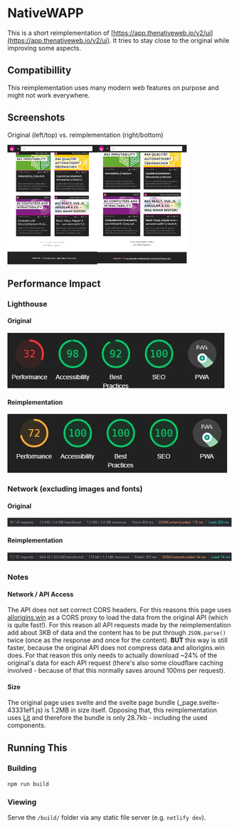 # NativeWAPP

This is a short reimplementation of [https://app.thenativeweb.io/v2/ui](https://app.thenativeweb.io/v2/ui).
It tries to stay close to the original while improving some aspects.

## Compatibillity

This reimplementation uses many modern web features on purpose and might not work everywhere.

## Screenshots

Original (left/top) vs. reimplementation (right/bottom)

<img src="./README/app.thenativeweb.io_v2_ui.png" width="40%" align=left style="float:left"/>

<img src="./README/127.0.0.1_3000_build__.png" width="40%"/>

## Performance Impact

### Lighthouse

#### Original

![Original Lighthouse Score (32, 98, 92, 100)](./README/lighthouse-score-orig.jpg)

#### Reimplementation

![Reimplementation Lighthouse Score (72, 100, 100, 100)](./README/lighthouse-score-reimpl.jpg)

### Network (excluding images and fonts)

#### Original

![Original Ressource weight 1.3MB](./README/res-wo-img-orig.jpg)

#### Reimplementation

![Reimplementation Ressource weight 34.8kb](./README/res-wo-img-reimpl.jpg)

### Notes

#### Network / API Access

The API does not set correct CORS headers. For this reasons this page uses [allorigins.win](https://allorigins.win/) as a CORS proxy to load the data from the original API (which is quite fast!). For this reason all API requests made by the reimplementation add about 3KB of data and the content has to be put through `JSON.parse()` twice (once as the response and once for the content). **BUT** this way is still faster, because the original API does not compress data and allorigins.win does. For that reason this only needs to actually download ~24% of the original's data for each API request (there's also some cloudflare caching involved - because of that this normally saves around 100ms per request).

#### Size

The original page uses svelte and the svelte page bundle (_page.svelte-43331ef1.js) is 1.2MB in size itself. Opposing that, this reimplementation uses [Lit](https://lit.dev) and therefore the bundle is only 28.7kb - including the used components.

## Running This

### Building

```npm run build```

### Viewing

Serve the `/build/` folder via any static file server (e.g. `netlify dev`).
